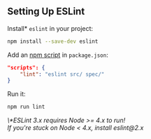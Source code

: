 ##  Setting Up ESLint

Install\* `eslint` in your project:

```bash
npm install --save-dev eslint
```

Add an [npm script](https://css-tricks.com/why-npm-scripts/) in `package.json`:

```json
"scripts": {
    "lint": "eslint src/ spec/"
}
```

Run it:

```bash
npm run lint
```

<p class="small"><em>\*ESLint 3.x requires Node >= 4.x to run!<br>If you're stuck on Node < 4.x, install eslint@2.x</em></p>
